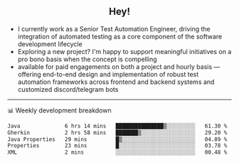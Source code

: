 <h2 align="center">Hey!</h2>

- I currently work as a Senior Test Automation Engineer, driving the integration of automated testing as a core component of the software development lifecycle
- Exploring a new project? I'm happy to support meaningful initiatives on a pro bono basis when the concept is compelling
-  available for paid engagements on both a project and hourly basis — offering end-to-end design and implementation of robust test automation frameworks across frontend and backend systems and customized discord/telegram bots
  
  -------
  
📊 Weekly development breakdown

<!--START_SECTION:waka-->

```txt
Java              6 hrs 14 mins   ███████████████▒░░░░░░░░░   61.30 %
Gherkin           2 hrs 58 mins   ███████▒░░░░░░░░░░░░░░░░░   29.20 %
Java Properties   29 mins         █▒░░░░░░░░░░░░░░░░░░░░░░░   04.89 %
Properties        23 mins         █░░░░░░░░░░░░░░░░░░░░░░░░   03.78 %
XML               2 mins          ░░░░░░░░░░░░░░░░░░░░░░░░░   00.48 %
```

<!--END_SECTION:waka-->
